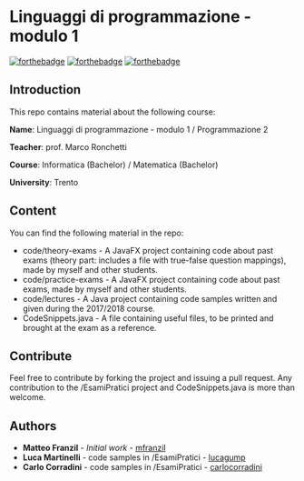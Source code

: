 # Linguaggi di programmazione - modulo 1

[![forthebadge](https://forthebadge.com/images/badges/made-with-c-plus-plus.svg)](https://forthebadge.com) [![forthebadge](https://forthebadge.com/images/badges/made-with-java.svg)](https://forthebadge.com) [![forthebadge](https://forthebadge.com/images/badges/60-percent-of-the-time-works-every-time.svg)](https://forthebadge.com)

## Introduction

This repo contains material about the following course:

**Name**: Linguaggi di programmazione - modulo 1 / Programmazione 2

**Teacher**: prof. Marco Ronchetti

**Course**: Informatica (Bachelor) / Matematica (Bachelor)

**University**: Trento

## Content

You can find the following material in the repo:

* code/theory-exams - A JavaFX project containing code about past exams (theory part: includes a file with true-false question mappings), made by myself and other students.
* code/practice-exams - A JavaFX project containing code about past exams, made by myself and other students.
* code/lectures - A Java project containing code samples written and given during the 2017/2018 course.
* CodeSnippets.java - A file containing useful files, to be printed and brought at the exam as a reference.

## Contribute

Feel free to contribute by forking the project and issuing a pull request. Any contribution to the /EsamiPratici project and CodeSnippets.java is more than welcome.

## Authors

* **Matteo Franzil** - *Initial work* - [mfranzil](https://github.com/mfranzil)
* **Luca Martinelli** - code samples in /EsamiPratici - [lucagump](https://github.com/lucagump) 
* **Carlo Corradini** - code samples in /EsamiPratici - [carlocorradini](https://github.com/carlocorradini)
